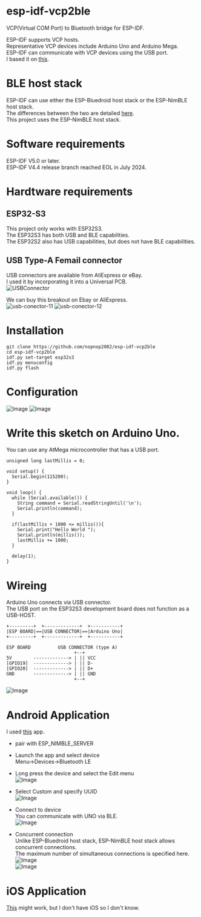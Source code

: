 # esp-idf-vcp2ble
VCP(Virtual COM Port) to Bluetooth bridge for ESP-IDF.

ESP-IDF supports VCP hosts.   
Representative VCP devices include Arduino Uno and Arduino Mega.   
ESP-IDF can communicate with VCP devices using the USB port.   
I based it on [this](https://github.com/espressif/esp-idf/tree/master/examples/peripherals/usb/host/cdc/cdc_acm_vcp).   

# BLE host stack
ESP-IDF can use either the ESP-Bluedroid host stack or the ESP-NimBLE host stack.   
The differences between the two are detailed [here](https://docs.espressif.com/projects/esp-idf/en/stable/esp32/api-guides/ble/overview.html).   
This project uses the ESP-NimBLE host stack.   

# Software requirements
ESP-IDF V5.0 or later.   
ESP-IDF V4.4 release branch reached EOL in July 2024.   


# Hardtware requirements

## ESP32-S3
This project only works with ESP32S3.   
The ESP32S3 has both USB and BLE capabilities.   
The ESP32S2 also has USB capabilities, but does not have BLE capabilities.   

## USB Type-A Femail connector
USB connectors are available from AliExpress or eBay.   
I used it by incorporating it into a Universal PCB.   
![USBConnector](https://github.com/user-attachments/assets/8d7d8f0a-d289-44b8-ae90-c693a1099ca0)

We can buy this breakout on Ebay or AliExpress.   
![usb-conector-11](https://github.com/user-attachments/assets/848998d4-fb0c-4b4f-97ae-0b3ae8b8996a)
![usb-conector-12](https://github.com/user-attachments/assets/6fc34dcf-0b13-4233-8c71-07234e8c6d06)

# Installation
```
git clone https://github.com/nopnop2002/esp-idf-vcp2ble
cd esp-idf-vcp2ble
idf.py set-target esp32s3
idf.py menuconfig
idf.py flash
```

# Configuration   
![Image](https://github.com/user-attachments/assets/e5286aeb-81ed-4289-8d1b-497f16f3ad88)
![Image](https://github.com/user-attachments/assets/62f95676-20f2-48d4-a8f2-a60688fa99c8)

# Write this sketch on Arduino Uno.   
You can use any AtMega microcontroller that has a USB port.   

```
unsigned long lastMillis = 0;

void setup() {
  Serial.begin(115200);
}

void loop() {
  while (Serial.available()) {
    String command = Serial.readStringUntil('\n');
    Serial.println(command);
  }

  if(lastMillis + 1000 <= millis()){
    Serial.print("Hello World ");
    Serial.println(millis());
    lastMillis += 1000;
  }

  delay(1);
}
```

# Wireing   
Arduino Uno connects via USB connector.   
The USB port on the ESP32S3 development board does not function as a USB-HOST.   

```
+---------+  +-------------+  +-----------+
|ESP BOARD|==|USB CONNECTOR|==|Arduino Uno|
+---------+  +-------------+  +-----------+
```

```
ESP BOARD          USB CONNECTOR (type A)
                         +--+
5V        -------------> | || VCC
[GPIO19]  -------------> | || D-
[GPIO20]  -------------> | || D+
GND       -------------> | || GND
                         +--+
```

![Image](https://github.com/user-attachments/assets/7bf405af-b1ec-4c7c-87d1-8bbe176e807b)


# Android Application   
I used [this](https://play.google.com/store/apps/details?id=de.kai_morich.serial_bluetooth_terminal) app.   

- pair with ESP_NIMBLE_SERVER   

- Launch the app and select device  
	Menu->Devices->Bluetooth LE   

- Long press the device and select the Edit menu   
	![Image](https://github.com/user-attachments/assets/2d36b757-585a-4310-919c-a57f136c7f20)

- Select Custom and specify UUID   
	![Image](https://github.com/user-attachments/assets/9b0f23bc-86f4-4631-81e6-1df8d876f41b)

- Connect to device   
	You can communicate with UNO via BLE.   
	![Image](https://github.com/user-attachments/assets/e84fa3b1-a0ee-4af3-a64c-695a5b383857)

- Concurrent connection   
	Unlike ESP-Bluedroid host stack, ESP-NimBLE host stack allows concurrent connections.   
	The maximum number of simultaneous connections is specified here.   
	![Image](https://github.com/user-attachments/assets/9d1e1182-ed41-4b9e-bc55-bb3c75dd4745)   
	![Image](https://github.com/user-attachments/assets/4d84823a-69c4-48bf-9671-64644f048ccd)   

# iOS Application   
[This](https://apps.apple.com/jp/app/bluetooth-v2-1-spp-setup/id6449416841) might work, but I don't have iOS so I don't know.   

